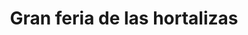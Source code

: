 ---
title: "Gran feria de las hortalizas"
url: /barcelona/gran-feria-de-las-hortalizas-calle-bolivar/
shop: Gemüse & Obst
---
